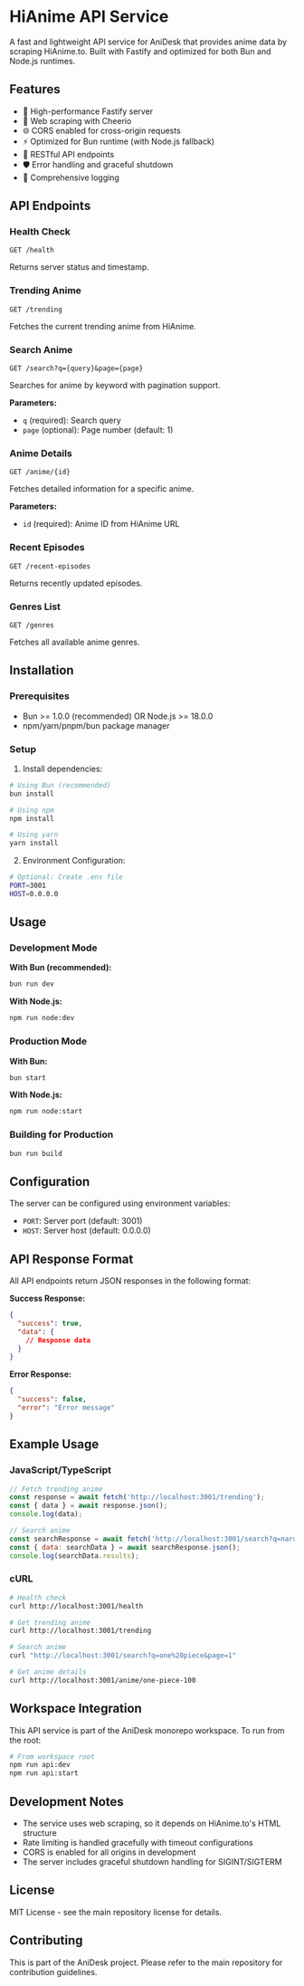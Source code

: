 # HiAnime API Service

A fast and lightweight API service for AniDesk that provides anime data by scraping HiAnime.to. Built with Fastify and optimized for both Bun and Node.js runtimes.

## Features

- 🚀 High-performance Fastify server
- 🔄 Web scraping with Cheerio
- 🌐 CORS enabled for cross-origin requests
- ⚡ Optimized for Bun runtime (with Node.js fallback)
- 📡 RESTful API endpoints
- 🛡️ Error handling and graceful shutdown
- 📝 Comprehensive logging

## API Endpoints

### Health Check
```
GET /health
```
Returns server status and timestamp.

### Trending Anime
```
GET /trending
```
Fetches the current trending anime from HiAnime.

### Search Anime
```
GET /search?q={query}&page={page}
```
Searches for anime by keyword with pagination support.

**Parameters:**
- `q` (required): Search query
- `page` (optional): Page number (default: 1)

### Anime Details
```
GET /anime/{id}
```
Fetches detailed information for a specific anime.

**Parameters:**
- `id` (required): Anime ID from HiAnime URL

### Recent Episodes
```
GET /recent-episodes
```
Returns recently updated episodes.

### Genres List
```
GET /genres
```
Fetches all available anime genres.

## Installation

### Prerequisites
- Bun >= 1.0.0 (recommended) OR Node.js >= 18.0.0
- npm/yarn/pnpm/bun package manager

### Setup

1. Install dependencies:
```bash
# Using Bun (recommended)
bun install

# Using npm
npm install

# Using yarn
yarn install
```

2. Environment Configuration:
```bash
# Optional: Create .env file
PORT=3001
HOST=0.0.0.0
```

## Usage

### Development Mode

**With Bun (recommended):**
```bash
bun run dev
```

**With Node.js:**
```bash
npm run node:dev
```

### Production Mode

**With Bun:**
```bash
bun start
```

**With Node.js:**
```bash
npm run node:start
```

### Building for Production
```bash
bun run build
```

## Configuration

The server can be configured using environment variables:

- `PORT`: Server port (default: 3001)
- `HOST`: Server host (default: 0.0.0.0)

## API Response Format

All API endpoints return JSON responses in the following format:

**Success Response:**
```json
{
  "success": true,
  "data": {
    // Response data
  }
}
```

**Error Response:**
```json
{
  "success": false,
  "error": "Error message"
}
```

## Example Usage

### JavaScript/TypeScript
```javascript
// Fetch trending anime
const response = await fetch('http://localhost:3001/trending');
const { data } = await response.json();
console.log(data);

// Search anime
const searchResponse = await fetch('http://localhost:3001/search?q=naruto&page=1');
const { data: searchData } = await searchResponse.json();
console.log(searchData.results);
```

### cURL
```bash
# Health check
curl http://localhost:3001/health

# Get trending anime
curl http://localhost:3001/trending

# Search anime
curl "http://localhost:3001/search?q=one%20piece&page=1"

# Get anime details
curl http://localhost:3001/anime/one-piece-100
```

## Workspace Integration

This API service is part of the AniDesk monorepo workspace. To run from the root:

```bash
# From workspace root
npm run api:dev
npm run api:start
```

## Development Notes

- The service uses web scraping, so it depends on HiAnime.to's HTML structure
- Rate limiting is handled gracefully with timeout configurations
- CORS is enabled for all origins in development
- The server includes graceful shutdown handling for SIGINT/SIGTERM

## License

MIT License - see the main repository license for details.

## Contributing

This is part of the AniDesk project. Please refer to the main repository for contribution guidelines.
